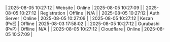 | 2025-08-05 10:27:12 | Website | Online | 2025-08-05 10:27:09 |
| 2025-08-05 10:27:12 | Registration | Offline | N/A |
| 2025-08-05 10:27:12 | Auth Server | Online | 2025-08-05 10:27:09 |
| 2025-08-05 10:27:12 | Kezan (PvE) | Offline | 2025-08-03 17:58:02 |
| 2025-08-05 10:27:12 | Gurubashi (PvP) | Offline | N/A |
| 2025-08-05 10:27:12 | Cloudflare | Online | 2025-08-05 10:27:09 |
